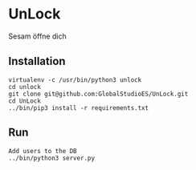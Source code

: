 # UnLock
Sesam öffne dich

## Installation

```
virtualenv -c /usr/bin/python3 unlock
cd unlock
git clone git@github.com:GlobalStudioES/UnLock.git
cd UnLock
../bin/pip3 install -r requirements.txt
```

## Run

```
Add users to the DB
../bin/python3 server.py
```